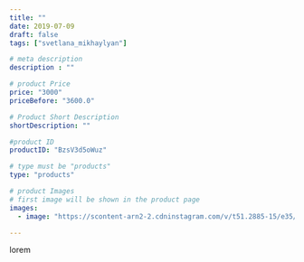 ```yaml
---
title: ""
date: 2019-07-09
draft: false
tags: ["svetlana_mikhaylyan"]

# meta description
description : ""

# product Price
price: "3000"
priceBefore: "3600.0"

# Product Short Description
shortDescription: ""

#product ID
productID: "BzsV3d5oWuz"

# type must be "products"
type: "products"

# product Images
# first image will be shown in the product page
images:
  - image: "https://scontent-arn2-2.cdninstagram.com/v/t51.2885-15/e35/66479487_2394942554083988_4723942007544090220_n.jpg?tp=1&_nc_ht=scontent-arn2-2.cdninstagram.com&_nc_cat=108&_nc_ohc=pNIXW-OxfGEAX-JHmvr&ccb=7-4&oh=a055e8edbc5137ce959ac6c877966d91&oe=60817D08&_nc_sid=86f79a&ig_cache_key=MjA4NDEzNjg5ODIxOTA0Mzc2Mw%3D%3D.2-ccb7-4"

---
```

lorem

